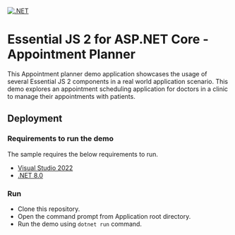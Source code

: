 [![.NET](https://github.com/syncfusion/ej2-showcase-aspnetcore-appointment-planner/actions/workflows/dotnet.yml/badge.svg)](https://github.com/syncfusion/ej2-showcase-aspnetcore-appointment-planner/actions/workflows/dotnet.yml)

# Essential JS 2 for ASP.NET Core - Appointment Planner

This Appointment planner demo application showcases the usage of several Essential JS 2 components in a real world application scenario. This demo explores an appointment scheduling application for doctors in a clinic to manage their appointments with patients.

## Deployment

### Requirements to run the demo

The sample requires the below requirements to run.

* [Visual Studio 2022](https://visualstudio.microsoft.com/vs/)
* [.NET 8.0](https://dotnet.microsoft.com/en-us/download/dotnet/8.0)

### Run

* Clone this repository.
* Open the command prompt from Application root directory.
* Run the demo using `dotnet run` command.
